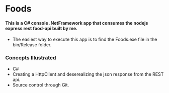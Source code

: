 # Foods

#### This is a C# console .NetFramework app that consumes the nodejs express rest food-api built by me.

* The easiest way to execute this app is to find the Foods.exe file in the bin/Release folder.

### Concepts Illustrated
* C# 
* Creating a HttpClient and deserealizing the json response from the REST api.
* Source control through Git. 

